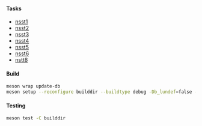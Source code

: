 #### Tasks

- [nsst1](https://github.com/nieroku/syspro-cpp/tree/nstt1/nstt1)
- [nsst2](https://github.com/nieroku/syspro-cpp/tree/main/nstt2)
- [nsst3](https://github.com/nieroku/syspro-cpp/tree/nsst3/nstt1)
- [nsst4](https://github.com/nieroku/syspro-cpp/tree/main/nstt1)
- [nsst5](https://github.com/nieroku/syspro-cpp/tree/main/nstt5)
- [nsst6](https://github.com/nieroku/syspro-cpp/tree/main/nstt6)
- [nstt8](https://github.com/nieroku/syspro-cpp/tree/main/nstt8)

#### Build

```sh
meson wrap update-db
meson setup --reconfigure builddir --buildtype debug -Db_lundef=false -Db_sanitize=address,undefined
```

#### Testing

```sh
meson test -C builddir
```
